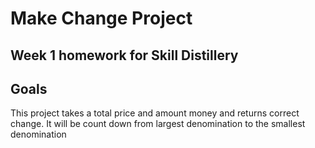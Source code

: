 # Make Change Project
## Week 1 homework for Skill Distillery

## Goals

This project takes a total price and amount money and returns correct change.
It will be count down from largest denomination to the smallest denomination  